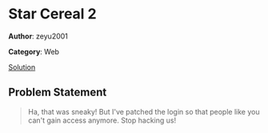 # Star Cereal 2

**Author**: zeyu2001

**Category**: Web

[Solution](solve/solve.md)

## Problem Statement

> Ha, that was sneaky! But I've patched the login so that people like you can't gain access anymore. Stop hacking us!
